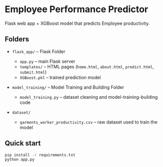 # Employee Performance Predictor

Flask web app + XGBoost model that predicts Employee productivity.

## Folders

* `flask_app/` – Flask Folder 
  * `app.py` – main Flask server  
  * `templates/` – HTML pages (`home.html`, `about.html`, `predict.html`, `submit.html`)  
  * `XGBoost.pkl` – trained prediction model  

* `model_training/` – Model Training and Building Folder  
  * `model_training.py` – dataset cleaning and model-training-building code  

* `dataset/`  
  * `garments_worker_productivity.csv` – raw dataset used to train the model  

## Quick start
```bash
pip install -r requirements.txt
python app.py 

